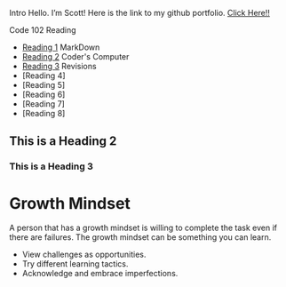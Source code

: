 Intro
Hello. I’m Scott! Here is the link to my github portfolio. [Click Here!!](dsmul.github.io/reading-notes/)

Code 102 Reading

- [Reading 1](markdown.md) MarkDown
- [Reading 2](coderscomputer.md) Coder's Computer
- [Reading 3](revisions.md) Revisions
- [Reading 4]
- [Reading 5]
- [Reading 6]
- [Reading 7]
- [Reading 8]

## This is a Heading 2
### This is a Heading 3


# Growth Mindset
A person that has a growth mindset is willing to complete the task even if there are failures. The growth mindset can be something you can learn.

- View challenges as opportunities.
- Try different learning tactics.
- Acknowledge and embrace imperfections.  



